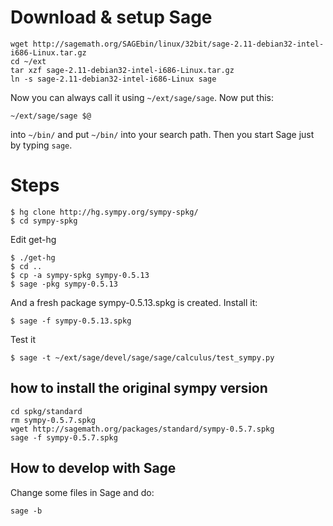 

# Download & setup Sage

```
wget http://sagemath.org/SAGEbin/linux/32bit/sage-2.11-debian32-intel-i686-Linux.tar.gz
cd ~/ext
tar xzf sage-2.11-debian32-intel-i686-Linux.tar.gz
ln -s sage-2.11-debian32-intel-i686-Linux sage
```

Now you can always call it using `~/ext/sage/sage`. Now put this:
```
~/ext/sage/sage $@
```
into `~/bin/` and put `~/bin/` into your search path. Then you start Sage just by typing `sage`.

# Steps

```
$ hg clone http://hg.sympy.org/sympy-spkg/
$ cd sympy-spkg
```
Edit get-hg
```
$ ./get-hg
$ cd ..
$ cp -a sympy-spkg sympy-0.5.13
$ sage -pkg sympy-0.5.13
```
And a fresh package sympy-0.5.13.spkg is created. Install it:
```
$ sage -f sympy-0.5.13.spkg
```
Test it
```
$ sage -t ~/ext/sage/devel/sage/sage/calculus/test_sympy.py
```

## how to install the original sympy version

```
cd spkg/standard
rm sympy-0.5.7.spkg
wget http://sagemath.org/packages/standard/sympy-0.5.7.spkg
sage -f sympy-0.5.7.spkg
```

## How to develop with Sage

Change some files in Sage and do:
```
sage -b
```